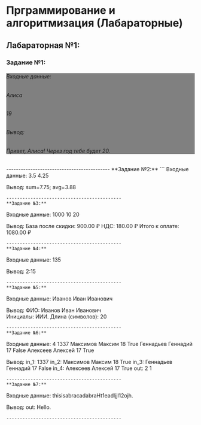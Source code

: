 <h1>Прграммирование и алгоритмизация (Лабараторные)</h1>

<h2>Лабараторная №1:</h2>

<h3 style="font-weight: bold">Задание №1:</h3>

<div style="width: 100%; background-color: grey">
<h6>Входные данные:</h6>
<h6>Алиса</h6>
<h6>19</h6>
<h6>Вывод:</h6>
<h6>Привет, Алиса! Через год тебе будет 20.</h6>
</div>
-------------------------------------------
**Задание №2:**
```
Входные данные:
3.5
4.25

Вывод:
sum=7.75; avg=3.88
```
-------------------------------------------
**Задание №3:**
```
Входные данные:
1000
10
20

Вывод: 
База после скидки: 900.00 ₽
НДС:               180.00 ₽
Итого к оплате:    1080.00 ₽
```
-------------------------------------------
**Задание №4:**
```
Входные данные:
135

Вывод: 2:15
```
-------------------------------------------
**Задание №5:**
```
Входные данные:
Иванов   Иван   Иванович

Вывод:
ФИО:   Иванов   Иван   Иванович  
Инициалы: ИИИ.
Длина (символов): 20
```
-------------------------------------------
**Задание №6:**
```
Входные данные:
4
1337
Максимов Максим 18 True
Геннадьев Геннадий 17 False
Алексеев Алексей 17 True

Вывод:
in_1: 1337
in_2: Максимов Максим 18 True
in_3: Геннадьев Геннадий 17 False
in_4: Алексеев Алексей 17 True
out: 2 1
```
-------------------------------------------
**Задание №7:**
```
Входные данные:
thisisabracadabraHt1eadljjl12ojh.

Вывод:
out: Hello.
```
-------------------------------------------
